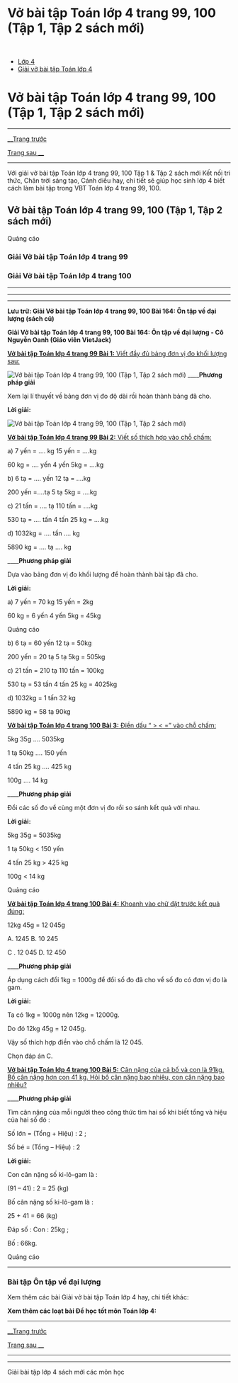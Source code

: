 # Vở bài tập Toán lớp 4 trang 99, 100 (Tập 1, Tập 2 sách mới)

﻿

  * [Lớp 4](https://vietjack.com/series/lop-4.jsp)
  * [Giải vở bài tập Toán lớp 4](https://vietjack.com/giai-vo-bai-tap-toan-4/index.jsp)



# Vở bài tập Toán lớp 4 trang 99, 100 (Tập 1, Tập 2 sách mới)

* * *

[__Trang trước](https://vietjack.com/giai-vo-bai-tap-toan-4/bai-163-on-tap-ve-cac-phep-tinh-voi-phan-so-tiep-theo.jsp)

[Trang sau __](https://vietjack.com/giai-vo-bai-tap-toan-4/bai-165-on-tap-ve-dai-luong-tiep-theo.jsp)

* * *

Với giải vở bài tập Toán lớp 4 trang 99, 100 Tập 1 & Tập 2 sách mới Kết nối tri thức, Chân trời sáng tạo, Cánh diều hay, chi tiết sẽ giúp học sinh lớp 4 biết cách làm bài tập trong VBT Toán lớp 4 trang 99, 100.

## Vở bài tập Toán lớp 4 trang 99, 100 (Tập 1, Tập 2 sách mới)

Quảng cáo

### **Giải Vở bài tập Toán lớp 4 trang 99**

### **Giải Vở bài tập Toán lớp 4 trang 100**

* * *

* * *

* * *

**Lưu trữ: Giải Vở bài tập Toán lớp 4 trang 99, 100 Bài 164: Ôn tập về đại lượng (sách cũ)**

**Giải Vở bài tập Toán lớp 4 trang 99, 100 Bài 164: Ôn tập về đại lượng - Cô Nguyễn Oanh (Giáo viên VietJack)**

[**Vở bài tập Toán lớp 4 trang 99 Bài 1:** Viết đầy đủ bảng đơn vị đo khối lượng sau: ](https://vietjack.com/giai-vo-bai-tap-toan-4/bai-1-trang-99-vbt-toan-4-tap-2.jsp)

![Vở bài tập Toán lớp 4 trang 99, 100 \(Tập 1, Tập 2 sách mới\)](https://vietjack.com/giai-vo-bai-tap-toan-4/images/2022-bai-1-trang-99-vbt-toan-4-tap-2-sua2022.PNG) ____**Phương pháp giải**

Xem lại lí thuyết về bảng đơn vị đo độ dài rồi hoàn thành bảng đã cho.

**Lời giải:**

![Vở bài tập Toán lớp 4 trang 99, 100 \(Tập 1, Tập 2 sách mới\)](https://vietjack.com/giai-vo-bai-tap-toan-4/images/bai-1-trang-99-vbt-toan-4-tap-2-1.PNG)

[**Vở bài tập Toán lớp 4 trang 99 Bài 2:** Viết số thích hợp vào chỗ chấm: ](https://vietjack.com/giai-vo-bai-tap-toan-4/bai-2-trang-99-vbt-toan-4-tap-2.jsp)

a) 7 yến = …. kg 15 yến = ….kg

60 kg = …. yến 4 yến 5kg = ….kg

b) 6 tạ = …. yến 12 tạ = ….kg

200 yến =….tạ 5 tạ 5kg = ….kg

c) 21 tấn = …. tạ 110 tấn = ….kg

530 tạ = …. tấn 4 tấn 25 kg = ….kg

d) 1032kg = …. tấn …. kg

5890 kg = …. tạ …. kg

____**Phương pháp giải**

Dựa vào bảng đơn vị đo khối lượng để hoàn thành bài tập đã cho.

**Lời giải:**

a) 7 yến = 70 kg 15 yến = 2kg

60 kg = 6 yến 4 yến 5kg = 45kg

Quảng cáo

b) 6 tạ = 60 yến 12 tạ = 50kg

200 yến = 20 tạ 5 tạ 5kg = 505kg

c) 21 tấn = 210 tạ 110 tấn = 100kg

530 tạ = 53 tấn 4 tấn 25 kg = 4025kg

d) 1032kg = 1 tấn 32 kg

5890 kg = 58 tạ 90kg

[**Vở bài tập Toán lớp 4 trang 100 Bài 3:** Điền dấu “ > < =” vào chỗ chấm: ](https://vietjack.com/giai-vo-bai-tap-toan-4/bai-3-trang-100-vbt-toan-4-tap-2.jsp)

5kg 35g …. 5035kg

1 tạ 50kg …. 150 yến

4 tấn 25 kg …. 425 kg

100g …. 14 kg

____**Phương pháp giải**

Đổi các số đo về cùng một đơn vị đo rồi so sánh kết quả với nhau. 

**Lời giải:**

5kg 35g = 5035kg

1 tạ 50kg < 150 yến

4 tấn 25 kg > 425 kg

100g < 14 kg

Quảng cáo

[**Vở bài tập Toán lớp 4 trang 100 Bài 4:** Khoanh vào chữ đặt trước kết quả đúng: ](https://vietjack.com/giai-vo-bai-tap-toan-4/bai-4-trang-100-vbt-toan-4-tap-2.jsp)

12kg 45g = 12 045g

A. 1245 B. 10 245

C . 12 045 D. 12 450

____**Phương pháp giải**

Áp dụng cách đổi 1kg = 1000g để đổi số đo đã cho về số đo có đơn vị đo là gam.

**Lời giải:**

Ta có 1kg = 1000g nên 12kg = 12000g.

Do đó 12kg 45g = 12 045g.

Vậy số thích hợp điền vào chỗ chấm là 12 045.

Chọn đáp án C.

[**Vở bài tập Toán lớp 4 trang 100 Bài 5:** Cân nặng của cả bố và con là 91kg. Bố cân nặng hơn con 41 kg. Hỏi bố cân nặng bao nhiêu, con cân nặng bao nhiêu?](https://vietjack.com/giai-vo-bai-tap-toan-4/bai-5-trang-100-vbt-toan-4-tap-2.jsp)

____**Phương pháp giải**

Tìm cân nặng của mỗi người theo công thức tìm hai số khi biết tổng và hiệu của hai số đó :

Số lớn = (Tổng + Hiệu) : 2 ; 

Số bé = (Tổng – Hiệu) : 2

**Lời giải:**

Con cân nặng số ki-lô-gam là :

(91 – 41) : 2 = 25 (kg)

Bố cân nặng số ki-lô-gam là :

25 + 41 = 66 (kg)

Đáp số : Con : 25kg ;

Bố : 66kg.

Quảng cáo

* * *

### **Bài tập Ôn tập về đại lượng**

Xem thêm các bài Giải vở bài tập Toán lớp 4 hay, chi tiết khác:

**Xem thêm các loạt bài Để học tốt môn Toán lớp 4:**

* * *

[__Trang trước](https://vietjack.com/giai-vo-bai-tap-toan-4/bai-163-on-tap-ve-cac-phep-tinh-voi-phan-so-tiep-theo.jsp)

[Trang sau __](https://vietjack.com/giai-vo-bai-tap-toan-4/bai-165-on-tap-ve-dai-luong-tiep-theo.jsp)

* * *

* * *

Giải bài tập lớp 4 sách mới các môn học
